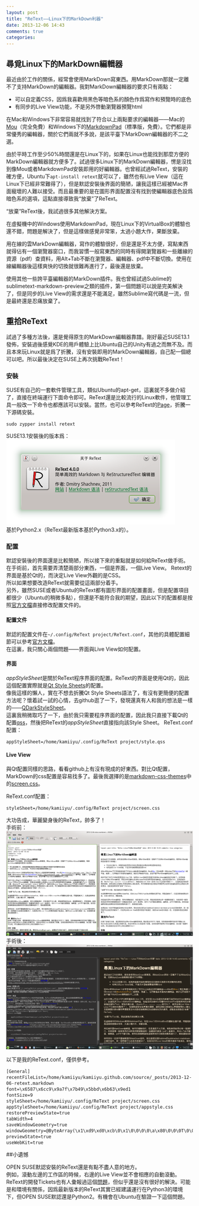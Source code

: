 ```yaml
---
layout: post
title: "ReText——Linux下的MarkDown利器"
date: 2013-12-06 14:43
comments: true
categories: 
---
```

## 尋覓Linux下的MarkDown編輯器
最近由於工作的關係，經常會使用MarkDown寫東西。用MarkDown那就一定離不了支持MarkDown的編輯器。我對MarkDown編輯器的要求只有兩點：

* 可以自定義CSS，因爲我喜歡用黑色等暗色系的顏色作爲寫作和預覽時的底色
* 有同步的Live View功能，不是另外啓動瀏覽器預覽html

在Mac和Windows下非常容易就找到了符合以上兩點要求的編輯器——Mac的[Mou](http://mouapp.com/ "Mou")（完全免費）和Windows下的[MarkdownPad](http://markdownpad.com/ "MarkdownPad")（標準版，免費）。它們都是非常優秀的編輯器，關於它們兩就不多說，是該平臺下MarkDown編輯器的不二之選。  
  
由於平時工作至少50%時間還是在Linux下的，如果在Linux也能找到那麼方便的MarkDown編輯器就方便多了。試過很多Linux下的MarkDown編輯器，愣是沒找到像Mou或者MarkdownPad安裝即用的好編輯器。也曾經試過ReText，安裝的確方便，Ubuntu下`apt-install retext`就可以了，雖然也有Live View（這在Linux下已經非常難得了），但是默認安裝後界面的簡陋，讓我這樣已經被Mac界面寵壞的人難以接受。而且最重要的是在圖形界面配置沒有找到使編輯器底色設爲暗色系的選項，這點直接導致我“放棄”了ReText。  
  
“放棄”ReText後，我試過很多其他解決方案。  
  
在虛擬機中的Windows使用MarkdownPad，現在Linux下的VirtualBox的體驗也還不錯，問題是解決了，但是這樣做感覺非常笨，太過小題大作，果斷放棄。  
  
用在線的雲MarkDown編輯器，寫作的體驗很好，但是還是不太方便，寫點東西就得佔有一個瀏覽器窗口，而我習慣一般寫東西的同時有得開瀏覽器和一些離線的資源（pdf）查資料，用Alt+Tab不斷在瀏覽器、編輯器、pdf中不斷切換。使用在線編輯器後這樣爽快的切換就很難再進行了，最後還是放棄。  
  
使用其他一些誇平臺編輯器的MarkDown插件。我也曾經試過Sublime的sublimetext-markdown-preview之類的插件，第一個問題可以說是完美解決了，但是同步的Live View的需求還是不能滿足，雖然Sublime寫代碼是一流，但是最終還是忍痛放棄了。  
  
  
## 重拾ReText
試過了多種方法後，還是覺得原生的MarkDown編輯器靠譜。剛好最近SUSE13.1發佈，安裝過後感覺KDE的用戶體驗上比Ubuntu自己的Unity有過之而無不及。而且本來玩Linux就是爲了折騰，沒有安裝即用的MarkDown編輯器，自己配一個總可以吧。所以最後決定在SUSE上再次挑戰ReText！  
  
### 安裝
SUSE有自己的一套軟件管理工具，類似Ubuntu的apt-get，這裏就不多做介紹了，直接在終端運行下面命令即可。ReText還是比較流行的Linux軟件，他管理工具一般改一下命令也都應該可以安裝。當然，也可以參考ReText的[Page](http://sourceforge.net/projects/retext/)，折騰一下源碼安裝。  

    sudo zypper install retext

SUSE13.1安裝後的版本爲：  
![版本](/images/2013-12-06/version.png)  
基於Python2.x（ReText最新版本基於Python3.x的）。  

### 配置
默認安裝後的界面還是比較簡陋，所以接下來的重點就是如何給ReText做手術。  
在手術前，首先需要弄清楚兩部分東西，一個是界面，一個Live View。
Retext的界面是基於Qt的，而決定Live View外觀的是CSS。  
所以如果想要改造ReText就需要從這兩部分着手。  
另外，雖然SUSE或者Ubuntu的ReText都有圖形界面的配置畫面，但是配置項目都很少（Ubuntu的稍微多點），但還是不能符合我的期望，因此以下的配置都是按照[官方文檔](http://sourceforge.net/p/retext/wiki/Configuration%20file/)直接修改配置文件的。
  
#### 配置文件
默認的配置文件在`~/.config/ReText project/ReText.conf`，其他的具體配置細節可以參考[官方文檔](http://sourceforge.net/p/retext/wiki/Configuration%20file/)。  
在這裏，我只關心兩個問題——界面與Live View如何配置。  
  
#### 界面
*appStyleSheet*是關於ReText程序界面的配置。ReText的界面是使用Qt的，因此這個配置實際就是[Qt Style Sheets](http://qt-project.org/doc/qt-4.8/stylesheet.html)的配置。  
像我這樣的懶人，實在不想去折騰Qt Style Sheets語法了，有沒有更簡便的配置方法呢？懷着試一試的心情，去github逛了一下，發現還真有人和我的想法是一樣的——[QDarkStyleSheet](https://github.com/ColinDuquesnoy/QDarkStyleSheet)。  
這裏我稍微取巧了一下，由於我只需要程序界面的配置，因此我只直接下載Qt的配置[qss](https://github.com/ColinDuquesnoy/QDarkStyleSheet/blob/master/qdarkstyle/style.qss)，然後把ReText的*appStyleSheet*直接指向該Style Sheet。 
ReText.conf配置：   

    appStyleSheet=/home/kamiiyu/.config/ReText project/style.qss

#### Live View
與Qt配置同樣的思路，看看github上有沒有現成的好東西。對比Qt配置，MarkDown的css配置是容易找多了。最後我選擇的是[markdown-css-themes](https://github.com/jasonm23/markdown-css-themes)中的[screen.css](https://github.com/jasonm23/markdown-css-themes/blob/gh-pages/screen.css)。  

ReText.conf配置：

    styleSheet=/home/kamiiyu/.config/ReText project/screen.css

大功告成，華麗變身後的ReText，帥多了！  
手術前：  
![原始圖](/images/2013-12-06/origin.png)
手術後：  
![完成圖](/images/2013-12-06/all.png)

以下是我的ReText.conf，僅供參考。  

    [General]
    recentFileList=/home/kamiiyu/kamiiyu.github.com/source/_posts/2013-12-06-retext.markdown
    font=\x6587\x6cc9\x9a7f\x7b49\x5bbd\x6b63\x9ed1
    fontSize=9
    styleSheet=/home/kamiiyu/.config/ReText project/screen.css
    appStyleSheet=/home/kamiiyu/.config/ReText project/appstyle.css
    restorePreviewState=true
    tabWidth=4
    saveWindowGeometry=true
    windowGeometry=@ByteArray(\x1\xd9\xd0\xcb\0\x1\0\0\0\0\a\x80\0\0\0T\0\0\n\xa3\0\0\x2\xc6\0\0\a\x82\0\0\0k\0\0\n\xa1\0\0\x2\xc2\0\0\0\0\0\0)
    previewState=true
    useWebKit=true

##小遺憾

OPEN SUSE默認安裝的ReText還是有點不盡人意的地方。  
例如，滾動左邊的工作區的時候，右邊的Live View並不會相應的自動滾動。ReText的開發Tickets也有人彙報過這個[問題](http://sourceforge.net/p/retext/tickets/52/)，但似乎還是沒有很好的解決。可能是和環境有關係，因爲最新版本的ReText其實已經建議運行在Python3的環境下，但OPEN SUSE默認還是Python2。有機會在Ubuntu在驗證一下這個問題。  
